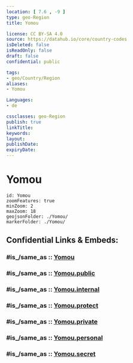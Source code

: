```yaml
---
location: [ 7.6 , -9 ] 
type: geo-Region
title: Yomou

license: CC BY-SA 4.0
source: https://datahub.io/core/country-codes
isDeleted: false
isReadOnly: false
draft: false
confidential: public

tags:
- geo/Country/Region
aliases:
- Yomou

Languages:
- de

cssclasses: geo-Region
publish: true
linkTitle: 
keywords: 
layout: 
publishDate: 
expiryDate: 
---
```


# Yomou

```leaflet
id: Yomou
zoomFeatures: true 
minZoom: 2 
maxZoom: 18
geojsonFolder: ./Yomou/
markerFolder: ./Yomou/
```


## Confidential Links & Embeds: 

### #is_/same_as :: [Yomou](/_Standards/Earth/Continent/Africa/Africa~West/Guinea/Regions~Guinea/Nzérékoré/counties~Nzérékoré/Yomou.md) 

### #is_/same_as :: [Yomou.public](/_public/Earth/Continent/Africa/Africa~West/Guinea/Regions~Guinea/Nzérékoré/counties~Nzérékoré/Yomou.public.md) 

### #is_/same_as :: [Yomou.internal](/_internal/Earth/Continent/Africa/Africa~West/Guinea/Regions~Guinea/Nzérékoré/counties~Nzérékoré/Yomou.internal.md) 

### #is_/same_as :: [Yomou.protect](/_protect/Earth/Continent/Africa/Africa~West/Guinea/Regions~Guinea/Nzérékoré/counties~Nzérékoré/Yomou.protect.md) 

### #is_/same_as :: [Yomou.private](/_private/Earth/Continent/Africa/Africa~West/Guinea/Regions~Guinea/Nzérékoré/counties~Nzérékoré/Yomou.private.md) 

### #is_/same_as :: [Yomou.personal](/_personal/Earth/Continent/Africa/Africa~West/Guinea/Regions~Guinea/Nzérékoré/counties~Nzérékoré/Yomou.personal.md) 

### #is_/same_as :: [Yomou.secret](/_secret/Earth/Continent/Africa/Africa~West/Guinea/Regions~Guinea/Nzérékoré/counties~Nzérékoré/Yomou.secret.md)

